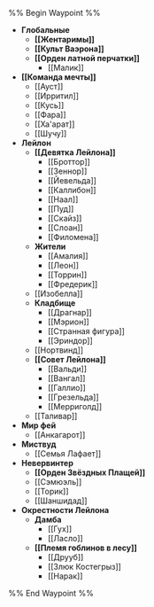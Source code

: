 %% Begin Waypoint %%
- **Глобальные**
	- **[[Жентаримы]]**
	- **[[Культ Ваэрона]]**
	- **[[Орден латной перчатки]]**
		- [[Малик]]
- **[[Команда мечты]]**
	- [[Ауст]]
	- [[Ирритил]]
	- [[Кусь]]
	- [[Фара]]
	- [[Ха'арат]]
	- [[Шучу]]
- **Лейлон**
	- **[[Девятка Лейлона]]**
		- [[Броттор]]
		- [[Зеннор]]
		- [[Йевельда]]
		- [[Каллибон]]
		- [[Наал]]
		- [[Пуд]]
		- [[Скайз]]
		- [[Слоан]]
		- [[Филомена]]
	- **Жители**
		- [[Амалия]]
		- [[Леон]]
		- [[Торрин]]
		- [[Фредерик]]
	- [[Изобелла]]
	- **Кладбище**
		- [[Драгнар]]
		- [[Мэрион]]
		- [[Странная фигура]]
		- [[Эриндор]]
	- [[Нортвинд]]
	- **[[Совет Лейлона]]**
		- [[Вальди]]
		- [[Вангал]]
		- [[Галлио]]
		- [[Грезельда]]
		- [[Мерриголд]]
	- [[Таливар]]
- **Мир фей**
	- [[Анкагарот]]
- **Миствуд**
	- [[Семья Лафает]]
- **Невервинтер**
	- **[[Орден Звёздных Плащей]]**
	- [[Сэмюэль]]
	- [[Торик]]
	- [[Шаншидад]]
- **Окрестности Лейлона**
	- **Дамба**
		- [[Гух]]
		- [[Ласло]]
	- **[[Племя гоблинов в лесу]]**
		- [[Друуб]]
		- [[Злюк Костегрыз]]
		- [[Нарак]]

%% End Waypoint %%

